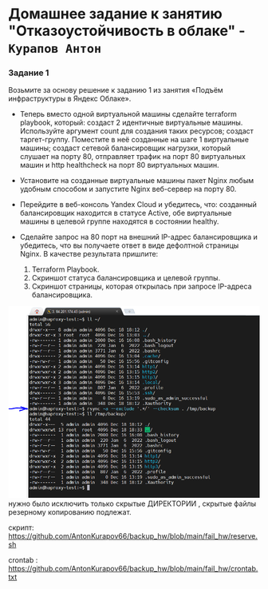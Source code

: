 # Домашнее задание к занятию "Отказоустойчивость в облаке" - `Курапов Антон`

### Задание 1
Возьмите за основу решение к заданию 1 из занятия «Подъём инфраструктуры в Яндекс Облаке».

* Теперь вместо одной виртуальной машины сделайте terraform playbook, который:
создаст 2 идентичные виртуальные машины. Используйте аргумент count для создания таких ресурсов;
создаст таргет-группу. Поместите в неё созданные на шаге 1 виртуальные машины;
создаст сетевой балансировщик нагрузки, который слушает на порту 80, отправляет трафик на порт 80 виртуальных машин и http healthcheck на порт 80 виртуальных машин.

* Установите на созданные виртуальные машины пакет Nginx любым удобным способом и запустите Nginx веб-сервер на порту 80.

* Перейдите в веб-консоль Yandex Cloud и убедитесь, что:
    созданный балансировщик находится в статусе Active,
    обе виртуальные машины в целевой группе находятся в состоянии healthy.
* Сделайте запрос на 80 порт на внешний IP-адрес балансировщика и убедитесь, что вы получаете ответ в виде дефолтной страницы Nginx.
  В качестве результата пришлите:
    1. Terraform Playbook.
    2. Скриншот статуса балансировщика и целевой группы.
    3. Скриншот страницы, которая открылась при запросе IP-адреса балансировщика.




![alt text](https://github.com/AntonKurapov66/backup_hw/blob/main/img/01.PNG)
нужно было исключить только скрытые ДИРЕКТОРИИ , скрытые файлы резерному копированию подлежат.



скрипт: https://github.com/AntonKurapov66/backup_hw/blob/main/fail_hw/reserve.sh

crontab : https://github.com/AntonKurapov66/backup_hw/blob/main/fail_hw/crontab.txt
